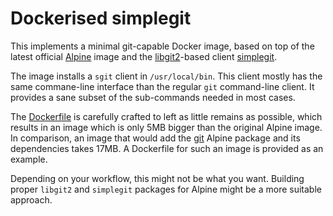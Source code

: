 # Dockerised simplegit

This implements a minimal git-capable Docker image, based on top of the latest
official [Alpine](https://hub.docker.com/_/alpine/) image and the
[libgit2](https://github.com/libgit2/libgit2)-based client
[simplegit](https://github.com/sba1/simplegit).

The image installs a `sgit` client in `/usr/local/bin`. This client mostly has
the same commane-line interface than the regular `git` command-line client. It
provides a sane subset of the sub-commands needed in most cases.

The [Dockerfile](https://docs.docker.com/engine/reference/builder/) is carefully
crafted to left as little remains as possible, which results in an image which
is only 5MB bigger than the original Alpine image. In comparison, an image that
would add the [git](http://pkgs.alpinelinux.org/package/v3.4/main/x86_64/git)
Alpine package and its dependencies takes 17MB. A Dockerfile for such an image
is provided as an example.

Depending on your workflow, this might not be what you want. Building proper
`libgit2` and `simplegit` packages for Alpine might be a more suitable approach.